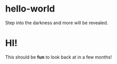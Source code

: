 # hello-world
Step into the darkness and more will be revealed. 
<h1>HI!</h1>
This should be <b>fun</b> to look back at in a few months!

